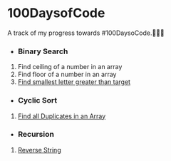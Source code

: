 # 100DaysofCode
A track of my progress towards #100DaysoCode.🌻👩‍💻

- ### Binary Search
1. Find ceiling of a number in an array
2. Find floor of a number in an array
3. [Find smallest letter greater than target](https://leetcode.com/problems/find-smallest-letter-greater-than-target/)

- ### Cyclic Sort
1. [Find all Duplicates in an Array](https://leetcode.com/problems/find-all-duplicates-in-an-array/)

- ### Recursion
1. [Reverse String](https://leetcode.com/problems/reverse-string/submissions)
